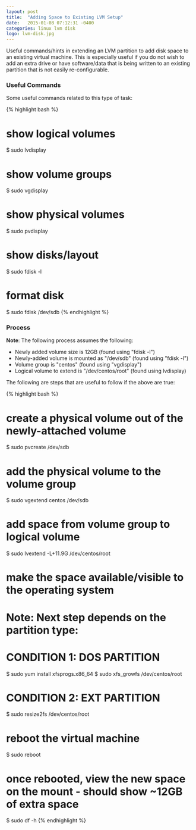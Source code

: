 ```yaml
---
layout: post
title:  "Adding Space to Existing LVM Setup"
date:   2015-01-08 07:12:31 -0400
categories: linux lvm disk
logo: lvm-disk.jpg
---
```

Useful commands/hints in extending an LVM partition to add disk space to an existing
virtual machine. This is especially useful if you do not wish to add an extra drive
or have software/data that is being written to an existing partition that is not easily
re-configurable.

### Useful Commands

Some useful commands related to this type of task:

{% highlight bash %}
# show logical volumes
$ sudo lvdisplay

# show volume groups
$ sudo vgdisplay

# show physical volumes
$ sudo pvdisplay

# show disks/layout
$ sudo fdisk -l

# format disk
$ sudo fdisk /dev/sdb
{% endhighlight %}

### Process

**Note**: The following process assumes the following:

* Newly added volume size is 12GB (found using "fdisk -l")
* Newly-added volume is mounted as "/dev/sdb" (found using "fdisk -l")
* Volume group is "centos" (found using "vgdisplay")
* Logical volume to extend is "/dev/centos/root" (found using lvdisplay)

The following are steps that are useful to follow if the above are true:

{% highlight bash %}
# create a physical volume out of the newly-attached volume
$ sudo pvcreate /dev/sdb

# add the physical volume to the volume group
$ sudo vgextend centos /dev/sdb

# add space from volume group to logical volume
$ sudo lvextend -L+11.9G /dev/centos/root

# make the space available/visible to the operating system
# Note: Next step depends on the partition type:
# CONDITION 1: DOS PARTITION
$ sudo yum install xfsprogs.x86_64
$ sudo xfs_growfs /dev/centos/root

# CONDITION 2: EXT PARTITION
$ sudo resize2fs /dev/centos/root
###

# reboot the virtual machine
$ sudo reboot

# once rebooted, view the new space on the mount - should show ~12GB of extra space
$ sudo df -h
{% endhighlight %}
